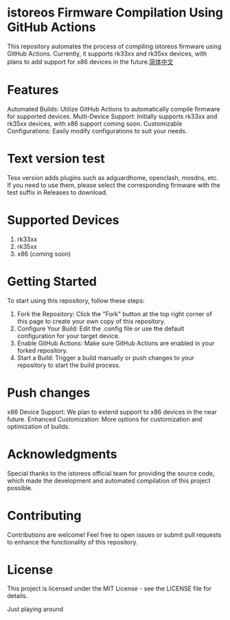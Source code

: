 # istoreos Firmware Compilation Using GitHub Actions 
This repository automates the process of compiling istoreos firmware using GitHub Actions. Currently, it supports rk33xx and rk35xx devices, with plans to add support for x86 devices in the future.[简体中文](README_ZH.md) 

# Features
Automated Builds: Utilize GitHub Actions to automatically compile firmware for supported devices.
Multi-Device Support: Initially supports rk33xx and rk35xx devices, with x86 support coming soon.
Customizable Configurations: Easily modify configurations to suit your needs.

# Text version test
Tesx version adds plugins such as adguardhome, openclash, mosdns, etc. If you need to use them, please select the corresponding firmware with the test suffix in Releases to download.

# Supported Devices
1. rk33xx
2. rk35xx
3. x86 (coming soon)

# Getting Started
To start using this repository, follow these steps:

1. Fork the Repository: Click the "Fork" button at the top right corner of this page to create your own copy of this repository.
2. Configure Your Build: Edit the .config file or use the default configuration for your target device.
3. Enable GitHub Actions: Make sure GitHub Actions are enabled in your forked repository.
4. Start a Build: Trigger a build manually or push changes to your repository to start the build process.

# Push changes 
x86 Device Support: We plan to extend support to x86 devices in the near future.
Enhanced Customization: More options for customization and optimization of builds.

# Acknowledgments
Special thanks to the istoreos official team for providing the source code, which made the development and automated compilation of this project possible.

# Contributing
Contributions are welcome! Feel free to open issues or submit pull requests to enhance the functionality of this repository.

# License
This project is licensed under the MIT License - see the LICENSE file for details.

Just playing around
